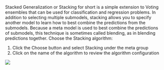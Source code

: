 Stacked Generalization or Stacking for short is a simple extension to Voting ensembles that can
be used for classification and regression problems. In addition to selecting multiple submodels,
stacking allows you to specify another model to learn how to best combine the predictions from
the submodels. Because a meta model is used to best combine the predictions of submodels,
this technique is sometimes called blending, as in blending predictions together. Choose the
Stacking algorithm:

1) Click the Choose button and select Stacking under the meta group
2) Click on the name of the algorithm to review the algorithm configuration

![](https://github.com/fenago/katacoda-scenarios/raw/master/machine-learning-mastery-weka/machine-learning-mastery-weka-chapter-19/steps/images/109.png)


